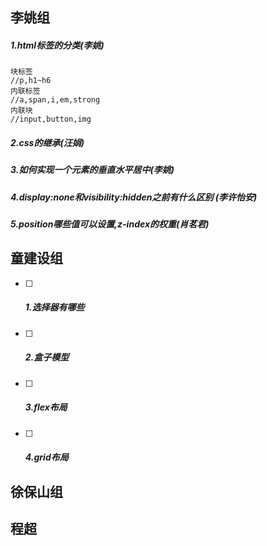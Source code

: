 ## 李姚组

##### 1.html标签的分类(李姚)

~~~
块标签
//p,h1~h6
内联标签
//a,span,i,em,strong
内联块
//input,button,img
~~~

##### 2.css的继承(汪娟)

##### 3.如何实现一个元素的垂直水平居中(李姚)

##### 4.display:none和visibility:hidden之前有什么区别 (李许怡安)

##### 5.position哪些值可以设置,z-index的权重(肖茗君)

## 童建设组

- [ ] ##### 1.选择器有哪些

- [ ] ##### 2.盒子模型

- [ ] ##### 3.flex布局

- [ ] ##### 4.grid布局

## 徐保山组

## 程超

##### 

##### 

##### 
